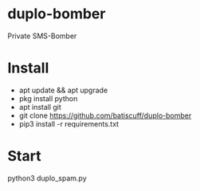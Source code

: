 # duplo-bomber
Private SMS-Bomber
# Install
- apt update && apt upgrade
- pkg install python
- apt install git
- git clone https://github.com/batiscuff/duplo-bomber
- pip3 install -r requirements.txt
# Start
python3 duplo_spam.py

